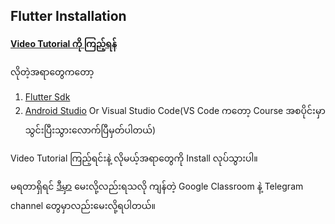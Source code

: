 ## Flutter Installation

**[Video Tutorial ကို ကြည့်ရန်](https://www.youtube.com/watch?v=u6Uy4yPQZlg)**

လိုတဲ့အရာတွေကတော့

1. [Flutter Sdk](https://flutter.dev/docs/get-started/install/windows)
2. [Android Studio](https://developer.android.com/studio) Or Visual Studio Code(VS Code ကတော့ Course အစပိုင်းမှာ သွင်းပြီးသွားလောက်ပြီမှတ်ပါတယ်)

Video Tutorial ကြည့်ရင်းနဲ့ လိုမယ့်အရာတွေကို Install လုပ်သွားပါ။

မရတာရှိရင် [ဒီမှာ](https://github.com/PhyoLinMg/FlutterCourse/discussions) မေးလို့လည်းရသလို ကျန်တဲ့ Google Classroom နဲ့ Telegram channel တွေမှာလည်းမေးလို့ရပါတယ်။

